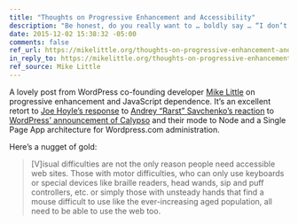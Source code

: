 ```yaml
---
title: "Thoughts on Progressive Enhancement and Accessibility"
description: "Be honest, do you really want to … boldly say … “I don’t care that you can’t access all of the internet”?"
date: 2015-12-02 15:38:32 -05:00
comments: false
ref_url: https://mikelittle.org/thoughts-on-progressive-enhancement-and-accessibility/
in_reply_to: https://mikelittle.org/thoughts-on-progressive-enhancement-and-accessibility/
ref_source: Mike Little
---
```


A lovely post from WordPress co-founding developer [Mike Little](https://mikelittle.org) on progressive enhancement and JavaScript dependence. It’s an excellent retort to [Joe Hoyle’s response](https://gist.github.com/joehoyle/e2bbb4a07403afb08e27) to [Andrey “Rarst” Savchenko’s reaction](https://www.rarst.net/wordpress/progressive-enhancement/) to [WordPress’ announcement of Calypso](https://developer.wordpress.com/2015/11/23/the-story-behind-the-new-wordpress-com/) and their mode to Node and a Single Page App architecture for Wordpress.com administration.

Here’s a nugget of gold:

> [V]isual difficulties are not the only reason people need accessible web sites. Those with motor difficulties, who can only use keyboards or special devices like braille readers, head wands, sip and puff controllers, etc. or simply those with unsteady hands that find a mouse difficult to use like the ever-increasing aged population, all need to be able to use the web too.